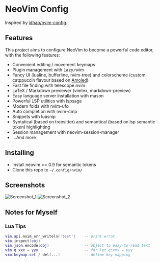 # NeoVim Config

Inspired by [jdhao/nvim-config](https://github.com/jdhao/nvim-config).

## Features

This project aims to configure NeoVim to become a powerful code editor, with the following features:
- Convenient editing / movement keymaps
- Plugin management with Lazy.nvim
- Fancy UI (lualine, bufferline, nvim-tree) and colorscheme (custom catppuccin flavour based on [Amoled](https://github.com/nullchilly/nvim/blob/nvim/lua/config/catppuccin.lua))
- Fast file finding with telescope.nvim
- LaTeX / Markdown previewer (vimtex, markdown-preview)
- Easy language server installation with mason
- Powerful LSP utilities with lspsaga
- Modern folds with nvim-ufo
- Auto completion with nvim-cmp
- Snippets with luasnip
- Syntatical (based on treesitter) and semantical (based on lsp semantic token) highlighting
- Session management with neovim-session-manager
- ...And more

## Installing

- Install neovim >= 0.9 for semantic tokens
- Clone this repo to `~/.config/nvim/`

## Screenshots

![Screenshot_1](https://user-images.githubusercontent.com/29354697/211557883-554f94b1-4639-4317-a8ae-08f563ce2356.png)
![Screenshot_2](https://user-images.githubusercontent.com/29354697/211557890-2081ceea-1d6d-4657-b932-a800b868721f.png)


## Notes for Myself

### Lua Tips

```lua
vim.api.nvim_err_writeln('test')    -- print error
vim.inspect(obj)
vim.json.encode(obj)                -- object to easy-to-read text
vim.g.xxx = yyy                     -- for let g:xxx = yyy
vim.keymap.set / del(...)           -- define key mapping
```
